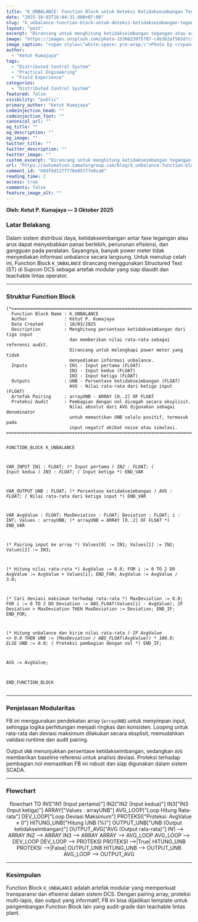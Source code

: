 ```yaml
---
title: "K_UNBALANCE: Function Block untuk Deteksi Ketidakseimbangan Tegangan/Arus di DCS"
date: "2025-10-03T16:04:31.000+07:00"
slug: "k_unbalance-function-block-untuk-deteksi-ketidakseimbangan-tegangan-arus-di-dcs"
layout: "post"
excerpt: "Dirancang untuk menghitung ketidakseimbangan tegangan atau arus dari tiga input dalam sistem DCS, khususnya pada power meter yang tidak menyediakan informasi unbalance."
image: "https://images.unsplash.com/photo-1536623975707-c4b3b2af565d?crop=entropy&cs=tinysrgb&fit=max&fm=jpg&ixid=M3wxMTc3M3wwfDF8c2VhcmNofDEyfHxiYWxhbmNlfGVufDB8fHx8MTc1OTQ4MTQ3Nnww&ixlib=rb-4.1.0&q=80&w=2000"
image_caption: "<span style=\"white-space: pre-wrap;\">Photo by </span><a href=\"https://unsplash.com/@coltonsturgeon?utm_source=ghost&amp;utm_medium=referral&amp;utm_campaign=api-credit\"><span style=\"white-space: pre-wrap;\">Colton Sturgeon</span></a><span style=\"white-space: pre-wrap;\"> / </span><a href=\"https://unsplash.com/?utm_source=ghost&amp;utm_medium=referral&amp;utm_campaign=api-credit\"><span style=\"white-space: pre-wrap;\">Unsplash</span></a>"
author:
  - "Ketut Kumajaya"
tags:
  - "Distributed Control System"
  - "Practical Engineering"
  - "Field Experience"
categories:
  - "Distributed Control System"
featured: false
visibility: "public"
primary_author: "Ketut Kumajaya"
codeinjection_head: ""
codeinjection_foot: ""
canonical_url: ""
og_title: ""
og_description: ""
og_image: ""
twitter_title: ""
twitter_description: ""
twitter_image: ""
custom_excerpt: "Dirancang untuk menghitung ketidakseimbangan tegangan atau arus dari tiga input dalam sistem DCS, khususnya pada power meter yang tidak menyediakan informasi unbalance."
url: "https://automation.samatorgroup.com/blog/k_unbalance-function-block-untuk-deteksi-ketidakseimbangan-tegangan-arus-di-dcs/"
comment_id: "68df8d117f770e05777e0ca8"
reading_time: 2
access: true
comments: false
feature_image_alt: ""
---
```


<p><strong>Oleh: Ketut P. Kumajaya — 3 Oktober 2025</strong></p>
<h3 id="latar-belakang">Latar Belakang</h3>
<p>Dalam sistem distribusi daya, ketidakseimbangan antar fase tegangan atau arus dapat menyebabkan panas berlebih, penurunan efisiensi, dan gangguan pada peralatan. Sayangnya, banyak power meter tidak menyediakan informasi unbalance secara langsung. Untuk menutup celah ini, Function Block <code>K_UNBALANCE</code> dirancang menggunakan Structured Text (ST) di Supcon DCS sebagai artefak modular yang siap diaudit dan teachable lintas operator.</p>
<hr>
<h3 id="struktur-function-block">Struktur Function Block</h3>
<pre><code class="language-pascal">(*=============================================================================
  Function Block Name : K_UNBALANCE
  Author              : Ketut P. Kumajaya
  Date Created        : 18/03/2025
  Description         : Menghitung persentase ketidakseimbangan dari tiga input
                        dan memberikan nilai rata-rata sebagai referensi audit.
                        Dirancang untuk melengkapi power meter yang tidak
                        menyediakan informasi unbalance.
  Inputs              : IN1 - Input pertama (FLOAT)
                        IN2 - Input kedua (FLOAT)
                        IN3 - Input ketiga (FLOAT)
  Outputs             : UNB - Persentase ketidakseimbangan (FLOAT)
                        AVG - Nilai rata-rata dari ketiga input (FLOAT)
  Artefak Pairing     : arrayUNB - ARRAY [0..2] OF FLOAT
  Proteksi Audit      : Pembagian dengan nol dicegah secara eksplisit.
                        Nilai absolut dari AVG digunakan sebagai denominator
                        untuk memastikan UNB selalu positif, termasuk pada
                        input negatif akibat noise atau simulasi.
=============================================================================*)

FUNCTION_BLOCK K_UNBALANCE

VAR_INPUT
    IN1 : FLOAT; (* Input pertama *)
    IN2 : FLOAT; (* Input kedua *)
    IN3 : FLOAT; (* Input ketiga *)
END_VAR

VAR_OUTPUT
    UNB : FLOAT; (* Persentase ketidakseimbangan *)
    AVG : FLOAT; (* Nilai rata-rata dari ketiga input *)
END_VAR

VAR
    AvgValue      : FLOAT;
    MaxDeviation  : FLOAT;
    Deviation     : FLOAT;
    i             : INT;
    Values        : arrayUNB; (* arrayUNB = ARRAY [0..2] OF FLOAT *)
END_VAR

(* Pairing input ke array *)
Values[0] := IN1;
Values[1] := IN2;
Values[2] := IN3;

(* Hitung nilai rata-rata *)
AvgValue := 0.0;
FOR i := 0 TO 2 DO
    AvgValue := AvgValue + Values[i];
END_FOR;
AvgValue := AvgValue / 3.0;

(* Cari deviasi maksimum terhadap rata-rata *)
MaxDeviation := 0.0;
FOR i := 0 TO 2 DO
    Deviation := ABS_FLOAT(Values[i] - AvgValue);
    IF Deviation &gt; MaxDeviation THEN
        MaxDeviation := Deviation;
    END_IF;
END_FOR;

(* Hitung unbalance dan kirim nilai rata-rata *)
IF AvgValue &lt;&gt; 0.0 THEN
    UNB := (MaxDeviation / ABS_FLOAT(AvgValue)) * 100.0;
ELSE
    UNB := 0.0; (* Proteksi pembagian dengan nol *)
END_IF;

AVG := AvgValue;

END_FUNCTION_BLOCK
</code></pre>
<hr>
<h3 id="penjelasan-modularitas">Penjelasan Modularitas</h3>
<p>FB ini menggunakan pendekatan array (<code>arrayUNB</code>) untuk menyimpan input, sehingga logika perhitungan menjadi ringkas dan konsisten. Looping untuk rata-rata dan deviasi maksimum dilakukan secara eksplisit, memudahkan validasi runtime dan audit pairing.</p>
<p>Output <code>UNB</code> menunjukkan persentase ketidakseimbangan, sedangkan <code>AVG</code> memberikan baseline referensi untuk analisis deviasi. Proteksi terhadap pembagian nol memastikan FB ini robust dan siap digunakan dalam sistem SCADA.</p>
<hr>
<h3 id="flowchart">Flowchart</h3>
<div style="width: 100%; text-align: center; margin: 0.5em auto; max-width: 800px;">
    <div class="mermaid" style="width: 100%; max-width: 800px;">
    flowchart TD
        IN1["IN1 (Input pertama)"]
        IN2["IN2 (Input kedua)"]
        IN3["IN3 (Input ketiga)"]
        ARRAY["Values : arrayUNB"]
        AVG_LOOP["Loop Hitung Rata-rata"]
        DEV_LOOP["Loop Deviasi Maksimum"]
        PROTEKSI["Proteksi: AvgValue ≠ 0"]
        HITUNG_UNB["Hitung UNB (%)"]
        OUTPUT_UNB["UNB (Output ketidakseimbangan)"]
        OUTPUT_AVG["AVG (Output rata-rata)"]
        IN1 --&gt; ARRAY
        IN2 --&gt; ARRAY
        IN3 --&gt; ARRAY
        ARRAY --&gt; AVG_LOOP
        AVG_LOOP --&gt; DEV_LOOP
        DEV_LOOP --&gt; PROTEKSI
        PROTEKSI --&gt;|True| HITUNG_UNB
        PROTEKSI --&gt;|False| OUTPUT_UNB
        HITUNG_UNB --&gt; OUTPUT_UNB
        AVG_LOOP --&gt; OUTPUT_AVG
    </div>
</div>
<hr>
<h3 id="kesimpulan">Kesimpulan</h3>
<p>Function Block <code>K_UNBALANCE</code> adalah artefak modular yang memperkuat transparansi dan efisiensi dalam sistem DCS. Dengan pairing array, proteksi multi-lapis, dan output yang informatif, FB ini bisa dijadikan template untuk pengembangan Function Block lain yang audit-grade dan teachable lintas plant.</p>
